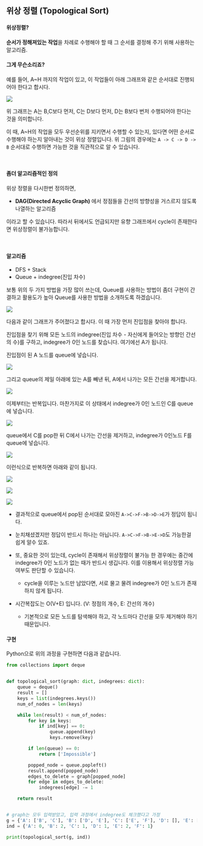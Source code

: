 ## 위상 정렬 (Topological Sort)

#### 위상정렬?

**순서가 정해져있는 작업**을 차례로 수행해야 할 때 그 순서를 결정해 주기 위해 사용하는 알고리즘.

#### 그게 무슨소리죠?

예를 들어, A~H 까지의 작업이 있고, 이 작업들이 아래 그래프와 같은 순서대로 진행되어야 한다고 합시다.

![](https://user-images.githubusercontent.com/40164248/103175018-4a1d3380-48aa-11eb-86a1-3a5c3cb49b79.png)

위 그래프는 A는 B,C보다 먼저, C는 D보다 먼저, D는 B보다 번저 수행되어야 한다는 것을 의미합니다.

이 때, A~H의 작업을 모두 우선순위를 지키면서 수행할 수 있는지, 있다면 어떤 순서로 수행해야 하는지 알아내는 것이 위상 정렬입니다. 위 그림의 경우에는 `A -> C -> D -> B` 순서대로 수행하면 가능한 것을 직관적으로 알 수 있습니다.

<br>

#### 좀더 알고리즘적인 정의

위상 정렬을 다시한번 정의하면, 

* **DAG(Directed Acyclic Graph)** 에서 정점들을 간선의 방향성을 거스르지 않도록 나열하는 알고리즘

이라고 할 수 있습니다. 따라서 뒤에서도 언급되지만 유향 그래프에서 cycle이 존재한다면 위상정렬이 불가능합니다.

<br>

#### 알고리즘

* DFS + Stack
* Queue + indegree(진입 차수)

보통 위의 두 가지 방법을 가장 많이 쓰는데, Queue를 사용하는 방법이 좀더 구현이 간결하고 활용도가 높아 Queue를 사용한 방법을 소개하도록 하겠습니다.

![](https://user-images.githubusercontent.com/40164248/103175052-8355a380-48aa-11eb-94fb-1259ab2483a2.png)

다음과 같이 그래프가 주어졌다고 합시다. 이 때 가장 먼저 진입점을 찾아야 합니다.

진입점을 찾기 위해 모든 노드의 indegree(진입 차수 - 자신에게 들어오는 방향인 간선의 수)를 구하고, indegree가 0인 노드를 찾습니다. 여기에선 A가 됩니다. 

진입점이 된 A 노드를 queue에 넣습니다.

![](https://user-images.githubusercontent.com/40164248/103175149-23abc800-48ab-11eb-9aa9-11ab8990a6dd.png)

그리고 queue의 제일 아래에 있는 A를 빼낸 뒤, A에서 나가는 모든 간선을 제거합니다.

![](https://user-images.githubusercontent.com/40164248/103175180-6f5e7180-48ab-11eb-9d91-d13b7b0a0ab6.png)

이제부터는 반복입니다. 마찬가지로 이 상태에서 indegree가 0인 노드인 C를 queue에 넣습니다.

![](https://user-images.githubusercontent.com/40164248/103175181-6ff70800-48ab-11eb-9a7e-7f0d4ac4c93f.png)

queue에서 C를 pop한 뒤 C에서 나가는 간선을 제거하고, indegree가 0인노드 F를 queue에 넣습니다.

![](https://user-images.githubusercontent.com/40164248/103175182-708f9e80-48ab-11eb-8880-b7a837f085ca.png)

이런식으로 반복하면 아래와 같이 됩니다.

![](https://user-images.githubusercontent.com/40164248/103175183-71283500-48ab-11eb-9e1b-be605d9ad6bd.png)

![](https://user-images.githubusercontent.com/40164248/103175186-71c0cb80-48ab-11eb-8e83-fcc3d805d6c4.png)

![](https://user-images.githubusercontent.com/40164248/103175188-71c0cb80-48ab-11eb-9bb5-6c18f62f0d79.png)

* 결과적으로 queue에서 pop된 순서대로 모아진 `A->C->F->B->D->E`가 정답이 됩니다. 

* 눈치채셨겠지만 정답이 반드시 하나는 아닙니다. `A->C->F->B->E->D`도 가능한걸 쉽게 알수 있죠.

* 또, 중요한 것이 있는데, cycle이 존재해서 위상정렬이 불가능 한 경우에는 중간에 indegree가 0인 노드가 없는 때가 반드시 생깁니다. 이를 이용해서 위상정렬 가능 여부도 판단할 수 있습니다.
  * cycle을 이루는 노드만 남았다면, 서로 물고 물려 indegree가 0인 노드가 존재하지 않게 됩니다.

* 시간복잡도는 O(V+E) 입니다. (V: 정점의 개수, E: 간선의 개수)
  * 기본적으로 모든 노드를 탐색해야 하고, 각 노드마다 간선을 모두 제거해야 하기 때문입니다.



#### 구현

Python으로 위의 과정을 구현하면 다음과 같습니다.

```python
from collections import deque


def topological_sort(graph: dict, indegrees: dict):
    queue = deque()
    result = []
    keys = list(indegrees.keys())
    num_of_nodes = len(keys)

    while len(result) < num_of_nodes:
        for key in keys:
            if ind[key] == 0:
                queue.append(key)
                keys.remove(key)

        if len(queue) == 0:
            return ['Impossible']

        popped_node = queue.popleft()
        result.append(popped_node)
        edges_to_delete = graph[popped_node]
        for edge in edges_to_delete:
            indegrees[edge] -= 1

    return result


# graph는 모두 입력받았고, 입력 과정에서 indegree도 체크했다고 가정
g = {'A': ['B', 'C'], 'B': ['D', 'E'], 'C': ['E', 'F'], 'D': [], 'E': [], 'F': ['B']}
ind = {'A': 0, 'B': 2, 'C': 1, 'D': 1, 'E': 2, 'F': 1}

print(topological_sort(g, ind))

```

